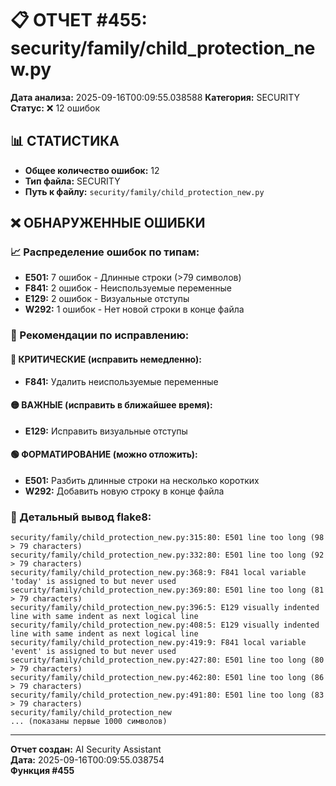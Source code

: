 # 📋 ОТЧЕТ #455: security/family/child_protection_new.py

**Дата анализа:** 2025-09-16T00:09:55.038588
**Категория:** SECURITY
**Статус:** ❌ 12 ошибок

## 📊 СТАТИСТИКА

- **Общее количество ошибок:** 12
- **Тип файла:** SECURITY
- **Путь к файлу:** `security/family/child_protection_new.py`

## ❌ ОБНАРУЖЕННЫЕ ОШИБКИ

### 📈 Распределение ошибок по типам:

- **E501:** 7 ошибок - Длинные строки (>79 символов)
- **F841:** 2 ошибок - Неиспользуемые переменные
- **E129:** 2 ошибок - Визуальные отступы
- **W292:** 1 ошибок - Нет новой строки в конце файла

### 🎯 Рекомендации по исправлению:

#### 🔴 КРИТИЧЕСКИЕ (исправить немедленно):
- **F841:** Удалить неиспользуемые переменные

#### 🟡 ВАЖНЫЕ (исправить в ближайшее время):
- **E129:** Исправить визуальные отступы

#### 🟢 ФОРМАТИРОВАНИЕ (можно отложить):
- **E501:** Разбить длинные строки на несколько коротких
- **W292:** Добавить новую строку в конце файла

### 📝 Детальный вывод flake8:

```
security/family/child_protection_new.py:315:80: E501 line too long (98 > 79 characters)
security/family/child_protection_new.py:332:80: E501 line too long (92 > 79 characters)
security/family/child_protection_new.py:368:9: F841 local variable 'today' is assigned to but never used
security/family/child_protection_new.py:369:80: E501 line too long (81 > 79 characters)
security/family/child_protection_new.py:396:5: E129 visually indented line with same indent as next logical line
security/family/child_protection_new.py:408:5: E129 visually indented line with same indent as next logical line
security/family/child_protection_new.py:419:9: F841 local variable 'event' is assigned to but never used
security/family/child_protection_new.py:427:80: E501 line too long (80 > 79 characters)
security/family/child_protection_new.py:462:80: E501 line too long (86 > 79 characters)
security/family/child_protection_new.py:491:80: E501 line too long (83 > 79 characters)
security/family/child_protection_new
... (показаны первые 1000 символов)
```

---
**Отчет создан:** AI Security Assistant  
**Дата:** 2025-09-16T00:09:55.038754  
**Функция #455**
